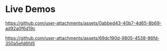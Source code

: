 # Live Demos 



https://github.com/user-attachments/assets/0abbed43-40b7-4d65-8b69-ad92a0f6d19c



https://github.com/user-attachments/assets/69dc190d-9805-4538-86fd-350a5efd6fd5

